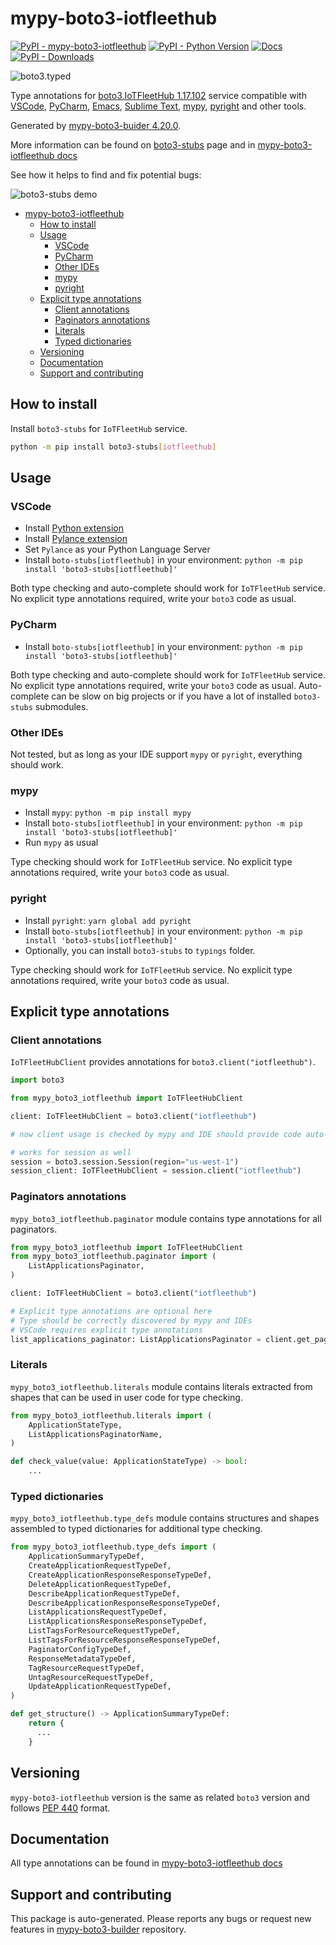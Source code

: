 <a id="mypy-boto3-iotfleethub"></a>

# mypy-boto3-iotfleethub

[![PyPI - mypy-boto3-iotfleethub](https://img.shields.io/pypi/v/mypy-boto3-iotfleethub.svg?color=blue)](https://pypi.org/project/mypy-boto3-iotfleethub)
[![PyPI - Python Version](https://img.shields.io/pypi/pyversions/mypy-boto3-iotfleethub.svg?color=blue)](https://pypi.org/project/mypy-boto3-iotfleethub)
[![Docs](https://img.shields.io/readthedocs/mypy-boto3-builder.svg?color=blue)](https://mypy-boto3-builder.readthedocs.io/)
[![PyPI - Downloads](https://img.shields.io/pypi/dw/mypy-boto3-iotfleethub?color=blue)](https://pypistats.org/packages/mypy-boto3-iotfleethub)

![boto3.typed](https://github.com/vemel/mypy_boto3_builder/raw/master/logo.png)

Type annotations for
[boto3.IoTFleetHub 1.17.102](https://boto3.amazonaws.com/v1/documentation/api/1.17.102/reference/services/iotfleethub.html#IoTFleetHub)
service compatible with [VSCode](https://code.visualstudio.com/),
[PyCharm](https://www.jetbrains.com/pycharm/),
[Emacs](https://www.gnu.org/software/emacs/),
[Sublime Text](https://www.sublimetext.com/),
[mypy](https://github.com/python/mypy),
[pyright](https://github.com/microsoft/pyright) and other tools.

Generated by
[mypy-boto3-buider 4.20.0](https://github.com/vemel/mypy_boto3_builder).

More information can be found on
[boto3-stubs](https://pypi.org/project/boto3-stubs/) page and in
[mypy-boto3-iotfleethub docs](https://vemel.github.io/boto3_stubs_docs/mypy_boto3_iotfleethub/)

See how it helps to find and fix potential bugs:

![boto3-stubs demo](https://github.com/vemel/mypy_boto3_builder/raw/master/demo.gif)

- [mypy-boto3-iotfleethub](#mypy-boto3-iotfleethub)
  - [How to install](#how-to-install)
  - [Usage](#usage)
    - [VSCode](#vscode)
    - [PyCharm](#pycharm)
    - [Other IDEs](#other-ides)
    - [mypy](#mypy)
    - [pyright](#pyright)
  - [Explicit type annotations](#explicit-type-annotations)
    - [Client annotations](#client-annotations)
    - [Paginators annotations](#paginators-annotations)
    - [Literals](#literals)
    - [Typed dictionaries](#typed-dictionaries)
  - [Versioning](#versioning)
  - [Documentation](#documentation)
  - [Support and contributing](#support-and-contributing)

<a id="how-to-install"></a>

## How to install

Install `boto3-stubs` for `IoTFleetHub` service.

```bash
python -m pip install boto3-stubs[iotfleethub]
```

<a id="usage"></a>

## Usage

<a id="vscode"></a>

### VSCode

- Install
  [Python extension](https://marketplace.visualstudio.com/items?itemName=ms-python.python)
- Install
  [Pylance extension](https://marketplace.visualstudio.com/items?itemName=ms-python.vscode-pylance)
- Set `Pylance` as your Python Language Server
- Install `boto-stubs[iotfleethub]` in your environment:
  `python -m pip install 'boto3-stubs[iotfleethub]'`

Both type checking and auto-complete should work for `IoTFleetHub` service. No
explicit type annotations required, write your `boto3` code as usual.

<a id="pycharm"></a>

### PyCharm

- Install `boto-stubs[iotfleethub]` in your environment:
  `python -m pip install 'boto3-stubs[iotfleethub]'`

Both type checking and auto-complete should work for `IoTFleetHub` service. No
explicit type annotations required, write your `boto3` code as usual.
Auto-complete can be slow on big projects or if you have a lot of installed
`boto3-stubs` submodules.

<a id="other-ides"></a>

### Other IDEs

Not tested, but as long as your IDE support `mypy` or `pyright`, everything
should work.

<a id="mypy"></a>

### mypy

- Install `mypy`: `python -m pip install mypy`
- Install `boto-stubs[iotfleethub]` in your environment:
  `python -m pip install 'boto3-stubs[iotfleethub]'`
- Run `mypy` as usual

Type checking should work for `IoTFleetHub` service. No explicit type
annotations required, write your `boto3` code as usual.

<a id="pyright"></a>

### pyright

- Install `pyright`: `yarn global add pyright`
- Install `boto-stubs[iotfleethub]` in your environment:
  `python -m pip install 'boto3-stubs[iotfleethub]'`
- Optionally, you can install `boto3-stubs` to `typings` folder.

Type checking should work for `IoTFleetHub` service. No explicit type
annotations required, write your `boto3` code as usual.

<a id="explicit-type-annotations"></a>

## Explicit type annotations

<a id="client-annotations"></a>

### Client annotations

`IoTFleetHubClient` provides annotations for `boto3.client("iotfleethub")`.

```python
import boto3

from mypy_boto3_iotfleethub import IoTFleetHubClient

client: IoTFleetHubClient = boto3.client("iotfleethub")

# now client usage is checked by mypy and IDE should provide code auto-complete

# works for session as well
session = boto3.session.Session(region="us-west-1")
session_client: IoTFleetHubClient = session.client("iotfleethub")
```

<a id="paginators-annotations"></a>

### Paginators annotations

`mypy_boto3_iotfleethub.paginator` module contains type annotations for all
paginators.

```python
from mypy_boto3_iotfleethub import IoTFleetHubClient
from mypy_boto3_iotfleethub.paginator import (
    ListApplicationsPaginator,
)

client: IoTFleetHubClient = boto3.client("iotfleethub")

# Explicit type annotations are optional here
# Type should be correctly discovered by mypy and IDEs
# VSCode requires explicit type annotations
list_applications_paginator: ListApplicationsPaginator = client.get_paginator("list_applications")
```

<a id="literals"></a>

### Literals

`mypy_boto3_iotfleethub.literals` module contains literals extracted from
shapes that can be used in user code for type checking.

```python
from mypy_boto3_iotfleethub.literals import (
    ApplicationStateType,
    ListApplicationsPaginatorName,
)

def check_value(value: ApplicationStateType) -> bool:
    ...
```

<a id="typed-dictionaries"></a>

### Typed dictionaries

`mypy_boto3_iotfleethub.type_defs` module contains structures and shapes
assembled to typed dictionaries for additional type checking.

```python
from mypy_boto3_iotfleethub.type_defs import (
    ApplicationSummaryTypeDef,
    CreateApplicationRequestTypeDef,
    CreateApplicationResponseResponseTypeDef,
    DeleteApplicationRequestTypeDef,
    DescribeApplicationRequestTypeDef,
    DescribeApplicationResponseResponseTypeDef,
    ListApplicationsRequestTypeDef,
    ListApplicationsResponseResponseTypeDef,
    ListTagsForResourceRequestTypeDef,
    ListTagsForResourceResponseResponseTypeDef,
    PaginatorConfigTypeDef,
    ResponseMetadataTypeDef,
    TagResourceRequestTypeDef,
    UntagResourceRequestTypeDef,
    UpdateApplicationRequestTypeDef,
)

def get_structure() -> ApplicationSummaryTypeDef:
    return {
      ...
    }
```

<a id="versioning"></a>

## Versioning

`mypy-boto3-iotfleethub` version is the same as related `boto3` version and
follows [PEP 440](https://www.python.org/dev/peps/pep-0440/) format.

<a id="documentation"></a>

## Documentation

All type annotations can be found in
[mypy-boto3-iotfleethub docs](https://vemel.github.io/boto3_stubs_docs/mypy_boto3_iotfleethub/)

<a id="support-and-contributing"></a>

## Support and contributing

This package is auto-generated. Please reports any bugs or request new features
in [mypy-boto3-builder](https://github.com/vemel/mypy_boto3_builder/issues/)
repository.
